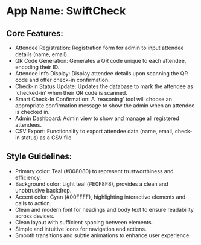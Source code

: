 # **App Name**: SwiftCheck

## Core Features:

- Attendee Registration: Registration form for admin to input attendee details (name, email).
- QR Code Generation: Generates a QR code unique to each attendee, encoding their ID.
- Attendee Info Display: Display attendee details upon scanning the QR code and offer check-in confirmation.
- Check-in Status Update: Updates the database to mark the attendee as 'checked-in' when their QR code is scanned.
- Smart Check-In Confirmation: A 'reasoning' tool will choose an appropriate confirmation message to show the admin when an attendee is checked in.
- Admin Dashboard: Admin view to show and manage all registered attendees.
- CSV Export: Functionality to export attendee data (name, email, check-in status) as a CSV file.

## Style Guidelines:

- Primary color: Teal (#008080) to represent trustworthiness and efficiency.
- Background color: Light teal (#E0F8F8), provides a clean and unobtrusive backdrop.
- Accent color: Cyan (#00FFFF), highlighting interactive elements and calls to action.
- Clean and modern font for headings and body text to ensure readability across devices.
- Clean layout with sufficient spacing between elements.
- Simple and intuitive icons for navigation and actions.
- Smooth transitions and subtle animations to enhance user experience.